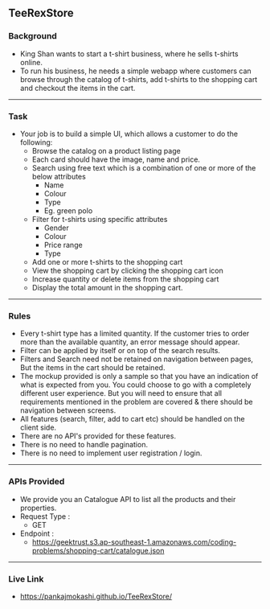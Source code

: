 ## TeeRexStore

### Background
- King Shan wants to start a t-shirt business, where he sells t-shirts online.
- To run his business, he needs a simple webapp where customers can browse through the catalog of t-shirts, add t-shirts to the shopping cart and checkout the items in the cart.

---

### Task
- Your job is to build a simple UI, which allows a customer to do the following: 
    - Browse the catalog on a product listing page
    - Each card should have the image, name and price.
    - Search using free text which is a combination of one or more of the below attributes
       - Name 
       - Colour 
       - Type 
       - Eg. green polo 
    - Filter for t-shirts using specific attributes
       - Gender
       - Colour
       - Price range
       - Type 
    - Add one or more t-shirts to the shopping cart
    - View the shopping cart by clicking the shopping cart icon
    - Increase quantity or delete items from the shopping cart
    - Display the total amount in the shopping cart.

---

### Rules

- Every t-shirt type has a limited quantity. If the customer tries to order more than the available quantity, an error message should appear. 
- Filter can be applied by itself or on top of the search results. 
- Filters and Search need not be retained on navigation between pages, But the items in the cart should be retained. 
- The mockup provided is only a sample so that you have an indication of what is expected from you. You could choose to go with a completely different user experience. But you will need to ensure that all requirements mentioned in the problem are covered & there should be navigation between screens. 
- All features (search, filter, add to cart etc) should be handled on the client side. 
- There are no API's provided for these features. 
- There is no need to handle pagination. 
- There is no need to implement user registration / login. 

---

### APIs Provided
- We provide you an Catalogue API to list all the products and their properties. 
- Request Type :
    - GET 
- Endpoint :
    - https://geektrust.s3.ap-southeast-1.amazonaws.com/coding-problems/shopping-cart/catalogue.json 

---

### Live Link
- https://pankajmokashi.github.io/TeeRexStore/
